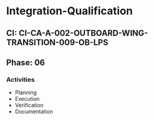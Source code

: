 # Integration-Qualification

## CI: CI-CA-A-002-OUTBOARD-WING-TRANSITION-009-OB-LPS
## Phase: 06

### Activities
- Planning
- Execution
- Verification
- Documentation
